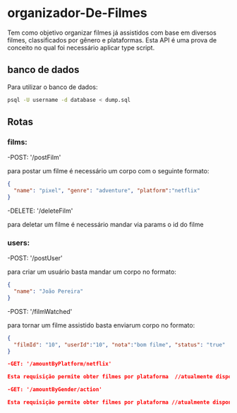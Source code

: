 # organizador-De-Filmes

Tem como objetivo organizar filmes já assistidos com base em diversos filmes, classificados por gênero e plataformas. Esta API é uma prova de conceito no qual foi necessário aplicar type script.


## banco de dados

Para utilizar o banco de dados:

```bash
psql -U username -d database < dump.sql
```

## Rotas

### films:

-POST: '/postFilm'

para postar um filme é necessário um corpo com o seguinte formato:

```json
{
  "name": "pixel", "genre": "adventure", "platform":"netflix"
}
```

-DELETE: '/deleteFilm'

para deletar um filme é necessário mandar via params o id do filme

### users:

-POST: '/postUser'

para criar um usuário basta mandar um corpo no formato:

```json
{
  "name": "João Pereira"
}
```

-POST: '/filmWatched'

para tornar um filme assistido basta enviarum corpo no formato:

```json
{
  "filmId": "10", "userId":"10", "nota":"bom filme", "status": "true" 
}

-GET: '/amountByPlatform/netflix'

Esta requisição permite obter filmes por plataforma  //atualmente disponíveis: netflix e prime.

-GET: '/amountByGender/action'

Esta requisição permite obter filmes por plataforma //atualmente disponíveis: action e adventure.





